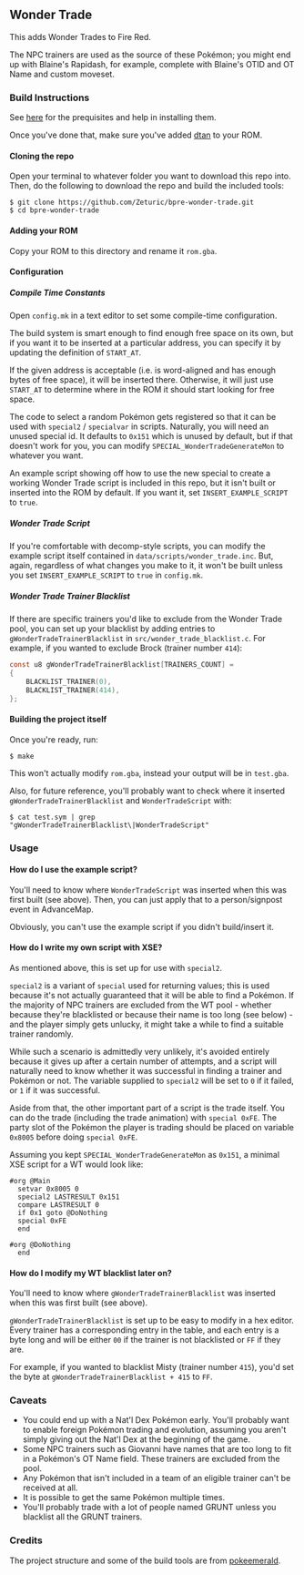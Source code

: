 ## Wonder Trade

This adds Wonder Trades to Fire Red.

The NPC trainers are used as the source of these Pokémon; you might end up with Blaine's Rapidash, for example, complete with Blaine's OTID and OT Name and custom moveset.

### Build Instructions

See [here](https://gist.github.com/Zeturic/db1611cc7b17c3140f9b9af32e1b596b) for the prequisites and help in installing them.

Once you've done that, make sure you've added [dtan](https://github.com/zeturic/bpre-dtan) to your ROM.

#### Cloning the repo

Open your terminal to whatever folder you want to download this repo into. Then, do the following to download the repo and build the included tools:

```shell
$ git clone https://github.com/Zeturic/bpre-wonder-trade.git
$ cd bpre-wonder-trade
```

#### Adding your ROM

Copy your ROM to this directory and rename it `rom.gba`.

#### Configuration

##### Compile Time Constants

Open `config.mk` in a text editor to set some compile-time configuration.

The build system is smart enough to find enough free space on its own, but if you want it to be inserted at a particular address, you can specify it by updating the definition of `START_AT`.

If the given address is acceptable (i.e. is word-aligned and has enough bytes of free space), it will be inserted there. Otherwise, it will just use `START_AT` to determine where in the ROM it should start looking for free space.

The code to select a random Pokémon gets registered so that it can be used with `special2` / `specialvar` in scripts. Naturally, you will need an unused special id. It defaults to `0x151` which is unused by default, but if that doesn't work for you, you can modify `SPECIAL_WonderTradeGenerateMon` to whatever you want.

An example script showing off how to use the new special to create a working Wonder Trade script is included in this repo, but it isn't built or inserted into the ROM by default. If you want it, set `INSERT_EXAMPLE_SCRIPT` to `true`.

##### Wonder Trade Script

If you're comfortable with decomp-style scripts, you can modify the example script itself contained in `data/scripts/wonder_trade.inc`. But, again, regardless of what changes you make to it, it won't be built unless you set `INSERT_EXAMPLE_SCRIPT` to `true` in `config.mk`.

##### Wonder Trade Trainer Blacklist

If there are specific trainers you'd like to exclude from the Wonder Trade pool, you can set up your blacklist by adding entries to `gWonderTradeTrainerBlacklist` in `src/wonder_trade_blacklist.c`. For example, if you wanted to exclude Brock (trainer number `414`):

```C
const u8 gWonderTradeTrainerBlacklist[TRAINERS_COUNT] =
{
    BLACKLIST_TRAINER(0),
    BLACKLIST_TRAINER(414),
};
```

#### Building the project itself

Once you're ready, run:

```shell
$ make
```

This won't actually modify `rom.gba`, instead your output will be in `test.gba`.

Also, for future reference, you'll probably want to check where it inserted `gWonderTradeTrainerBlacklist` and `WonderTradeScript` with:

```shell
$ cat test.sym | grep "gWonderTradeTrainerBlacklist\|WonderTradeScript"
```

### Usage

#### How do I use the example script?

You'll need to know where `WonderTradeScript` was inserted when this was first built (see above). Then, you can just apply that to a person/signpost event in AdvanceMap.

Obviously, you can't use the example script if you didn't build/insert it.

#### How do I write my own script with XSE?

As mentioned above, this is set up for use with `special2`.

`special2` is a variant of `special` used for returning values; this is used because it's not actually guaranteed that it will be able to find a Pokémon. If the majority of NPC trainers are excluded from the WT pool - whether because they're blacklisted or because their name is too long (see below) - and the player simply gets unlucky, it might take a while to find a suitable trainer randomly.

While such a scenario is admittedly very unlikely, it's avoided entirely because it gives up after a certain number of attempts, and a script will naturally need to know whether it was successful in finding a trainer and Pokémon or not. The variable supplied to `special2` will be set to `0` if it failed, or `1` if it was successful.

Aside from that, the other important part of a script is the trade itself. You can do the trade (including the trade animation) with `special 0xFE`. The party slot of the Pokémon the player is trading should be placed on variable `0x8005` before doing `special 0xFE`.

Assuming you kept `SPECIAL_WonderTradeGenerateMon` as `0x151`, a minimal XSE script for a WT would look like:

```
#org @Main
  setvar 0x8005 0
  special2 LASTRESULT 0x151
  compare LASTRESULT 0
  if 0x1 goto @DoNothing
  special 0xFE
  end

#org @DoNothing
  end
```

#### How do I modify my WT blacklist later on?

You'll need to know where `gWonderTradeTrainerBlacklist` was inserted when this was first built (see above).

`gWonderTradeTrainerBlacklist` is set up to be easy to modify in a hex editor. Every trainer has a corresponding entry in the table, and each entry is a byte long and will be either `00` if the trainer is not blacklisted or `FF` if they are.

For example, if you wanted to blacklist Misty (trainer number `415`), you'd set the byte at `gWonderTradeTrainerBlacklist + 415` to `FF`.

### Caveats

* You could end up with a Nat'l Dex Pokémon early. You'll probably want to enable foreign Pokémon trading and evolution, assuming you aren't simply giving out the Nat'l Dex at the beginning of the game.
* Some NPC trainers such as Giovanni have names that are too long to fit in a Pokémon's OT Name field. These trainers are excluded from the pool.
* Any Pokémon that isn't included in a team of an eligible trainer can't be received at all.
* It is possible to get the same Pokémon multiple times.
* You'll probably trade with a lot of people named GRUNT unless you blacklist all the GRUNT trainers.

### Credits

The project structure and some of the build tools are from [pokeemerald](https://github.com/pret/pokeemerald).
